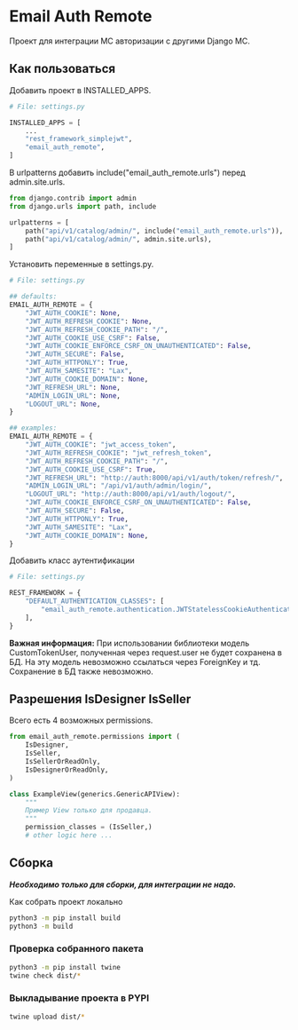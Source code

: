 # Email Auth Remote

Проект для интеграции МС авторизации с другими Django МС.

## Как пользоваться

Добавить проект в INSTALLED_APPS.

```python
# File: settings.py

INSTALLED_APPS = [
    ...
    "rest_framework_simplejwt",
    "email_auth_remote",
]
```

В urlpatterns добавить include("email_auth_remote.urls") перед admin.site.urls.

```python
from django.contrib import admin
from django.urls import path, include

urlpatterns = [
    path("api/v1/catalog/admin/", include("email_auth_remote.urls")),
    path("api/v1/catalog/admin/", admin.site.urls),
]
```

Установить переменные в settings.py.

```python
# File: settings.py

## defaults:
EMAIL_AUTH_REMOTE = {
    "JWT_AUTH_COOKIE": None,
    "JWT_AUTH_REFRESH_COOKIE": None,
    "JWT_AUTH_REFRESH_COOKIE_PATH": "/",
    "JWT_AUTH_COOKIE_USE_CSRF": False,
    "JWT_AUTH_COOKIE_ENFORCE_CSRF_ON_UNAUTHENTICATED": False,
    "JWT_AUTH_SECURE": False,
    "JWT_AUTH_HTTPONLY": True,
    "JWT_AUTH_SAMESITE": "Lax",
    "JWT_AUTH_COOKIE_DOMAIN": None,
    "JWT_REFRESH_URL": None,
    "ADMIN_LOGIN_URL": None,
    "LOGOUT_URL": None,
}

## examples:
EMAIL_AUTH_REMOTE = {
    "JWT_AUTH_COOKIE": "jwt_access_token",
    "JWT_AUTH_REFRESH_COOKIE": "jwt_refresh_token",
    "JWT_AUTH_REFRESH_COOKIE_PATH": "/",
    "JWT_AUTH_COOKIE_USE_CSRF": True,
    "JWT_REFRESH_URL": "http://auth:8000/api/v1/auth/token/refresh/",
    "ADMIN_LOGIN_URL": "/api/v1/auth/admin/login/",
    "LOGOUT_URL": "http://auth:8000/api/v1/auth/logout/",
    "JWT_AUTH_COOKIE_ENFORCE_CSRF_ON_UNAUTHENTICATED": False,
    "JWT_AUTH_SECURE": False,
    "JWT_AUTH_HTTPONLY": True,
    "JWT_AUTH_SAMESITE": "Lax",
    "JWT_AUTH_COOKIE_DOMAIN": None,
}

```

Добавить класс аутентификации

```python
# File: settings.py

REST_FRAMEWORK = {
    "DEFAULT_AUTHENTICATION_CLASSES": [
        "email_auth_remote.authentication.JWTStatelessCookieAuthentication",
    ],
}

```

**Важная информация:**
При использовании библиотеки модель CustomTokenUser, полученная через request.user не будет
сохранена в
БД. На эту модель невозможно ссылаться через ForeignKey и тд. Сохранение в БД также невозможно.

## Разрешения IsDesigner IsSeller 

Всего есть 4 возможных permissions. 

```python
from email_auth_remote.permissions import (
    IsDesigner,
    IsSeller,
    IsSellerOrReadOnly,
    IsDesignerOrReadOnly,
)

class ExampleView(generics.GenericAPIView):
    """
    Пример View только для продавца.
    """
    permission_classes = (IsSeller,)
    # other logic here ...
```

## Сборка

***Необходимо только для сборки, для интеграции не надо.***

Как собрать проект локально

```bash
python3 -m pip install build
python3 -m build 
```

### Проверка собранного пакета

```bash
python3 -m pip install twine
twine check dist/*
```

### Выкладывание проекта в PYPI

```bash
twine upload dist/*
```